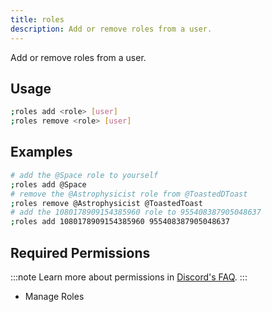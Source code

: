 ```yaml
---
title: roles
description: Add or remove roles from a user.
---
```


Add or remove roles from a user.

## Usage

```sh
;roles add <role> [user]
;roles remove <role> [user]
```

## Examples

```sh
# add the @Space role to yourself
;roles add @Space
# remove the @Astrophysicist role from @ToastedDToast
;roles remove @Astrophysicist @ToastedToast
# add the 1080178909154385960 role to 955408387905048637
;roles add 1080178909154385960 955408387905048637
```

## Required Permissions

:::note
Learn more about permissions in [Discord's FAQ](https://support.discord.com/hc/en-us/articles/206029707-Setting-Up-Permissions-FAQ).
:::

- Manage Roles

